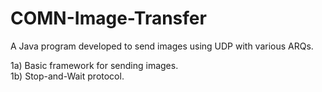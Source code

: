 # COMN-Image-Transfer
A Java program developed to send images using UDP with various ARQs. 

1a) Basic framework for sending images.   
1b) Stop-and-Wait protocol.
